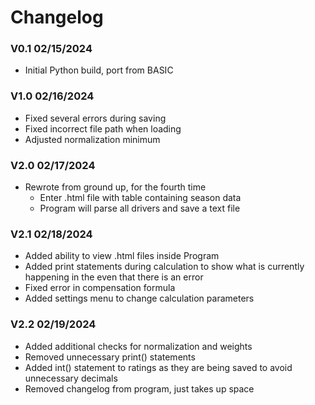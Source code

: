 # Changelog

### V0.1 02/15/2024

- Initial Python build, port from BASIC

### V1.0 02/16/2024

- Fixed several errors during saving
- Fixed incorrect file path when loading
- Adjusted normalization minimum

### V2.0 02/17/2024

- Rewrote from ground up, for the fourth time
	- Enter .html file with table containing season data
	- Program will parse all drivers and save a text file

### V2.1 02/18/2024

- Added ability to view .html files inside Program
- Added print statements during calculation to show what is currently happening in the even that there is an error
- Fixed error in compensation formula
- Added settings menu to change calculation parameters

### V2.2 02/19/2024

- Added additional checks for normalization and weights
- Removed unnecessary print() statements
- Added int() statement to ratings as they are being saved to avoid unnecessary decimals
- Removed changelog from program, just takes up space